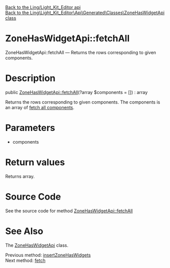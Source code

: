 [Back to the Ling/Light_Kit_Editor api](https://github.com/lingtalfi/Light_Kit_Editor/blob/master/doc/api/Ling/Light_Kit_Editor.md)<br>
[Back to the Ling\Light_Kit_Editor\Api\Generated\Classes\ZoneHasWidgetApi class](https://github.com/lingtalfi/Light_Kit_Editor/blob/master/doc/api/Ling/Light_Kit_Editor/Api/Generated/Classes/ZoneHasWidgetApi.md)


ZoneHasWidgetApi::fetchAll
================



ZoneHasWidgetApi::fetchAll — Returns the rows corresponding to given components.




Description
================


public [ZoneHasWidgetApi::fetchAll](https://github.com/lingtalfi/Light_Kit_Editor/blob/master/doc/api/Ling/Light_Kit_Editor/Api/Generated/Classes/ZoneHasWidgetApi/fetchAll.md)(?array $components = []) : array




Returns the rows corresponding to given components.
The components is an array of [fetch all components](https://github.com/lingtalfi/SimplePdoWrapper/blob/master/doc/pages/fetch-all-components.md).




Parameters
================


- components

    


Return values
================

Returns array.








Source Code
===========
See the source code for method [ZoneHasWidgetApi::fetchAll](https://github.com/lingtalfi/Light_Kit_Editor/blob/master/Api/Generated/Classes/ZoneHasWidgetApi.php#L116-L126)


See Also
================

The [ZoneHasWidgetApi](https://github.com/lingtalfi/Light_Kit_Editor/blob/master/doc/api/Ling/Light_Kit_Editor/Api/Generated/Classes/ZoneHasWidgetApi.md) class.

Previous method: [insertZoneHasWidgets](https://github.com/lingtalfi/Light_Kit_Editor/blob/master/doc/api/Ling/Light_Kit_Editor/Api/Generated/Classes/ZoneHasWidgetApi/insertZoneHasWidgets.md)<br>Next method: [fetch](https://github.com/lingtalfi/Light_Kit_Editor/blob/master/doc/api/Ling/Light_Kit_Editor/Api/Generated/Classes/ZoneHasWidgetApi/fetch.md)<br>

